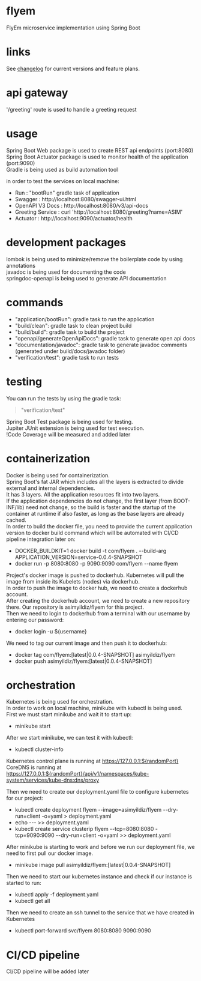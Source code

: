 # flyem
FlyEm microservice implementation using Spring Boot

# links
See [changelog](./CHANGELOG.md) for current versions and feature plans.

# api gateway
'/greeting' route is used to handle a greeting request

# usage
Spring Boot Web package is used to create REST api endpoints (port:8080)\
Spring Boot Actuator package is used to monitor health of the application (port:9090)\
Gradle is being used as build automation tool

in order to test the services on local machine:
- Run : "bootRun" gradle task of application
- Swagger : http://localhost:8080/swagger-ui.html
- OpenAPI V3 Docs : http://localhost:8080/v3/api-docs
- Greeting Service : curl 'http://localhost:8080/greeting?name=ASIM'
- Actuator : http://localhost:9090/actuator/health

# development packages
lombok is being used to minimize/remove the boilerplate code by using annotations\
javadoc is being used for documenting the code\
springdoc-openapi is being used to generate API documentation

# commands
- "application/bootRun": gradle task to run the application
- "build/clean": gradle task to clean project build
- "build/build": gradle task to build the project
- "openapi/generateOpenApiDocs": gradle task to generate open api docs
- "documentation/javadoc": gradle task to generate javadoc comments (generated under build/docs/javadoc folder)
- "verification/test": gradle task to run tests 

# testing
You can run the tests by using the gradle task:
> "verification/test"

Spring Boot Test package is being used for testing.\
Jupiter JUnit extension is being used for test execution.\
!Code Coverage will be measured and added later

# containerization
Docker is being used for containerization.\
Spring Boot's fat JAR which includes all the layers is extracted to divide external and internal dependencies.\
It has 3 layers. All the application resources fit into two layers.\
If the application dependencies do not change, the first layer (from BOOT-INF/lib) need not change, so the build is faster and the startup of the container at runtime if also faster, as long as the base layers are already cached.\
In order to build the docker file, you need to provide the current application version to docker build command which will be automated with CI/CD pipeline integration later on:
- DOCKER_BUILDKIT=1 docker build -t com/flyem . --build-arg APPLICATION_VERSION=service-0.0.4-SNAPSHOT
- docker run -p 8080:8080 -p 9090:9090 com/flyem --name flyem

Project's docker image is pushed to dockerhub. Kubernetes will pull the image from inside its Kubelets (nodes) via dockerhub.\
In order to push the image to docker hub, we need to create a dockerhub account.\
After creating the dockerhub account, we need to create a new repository there. Our repository is asimyildiz/flyem for this project.\
Then we need to login to dockerhub from a terminal with our username by entering our password:
- docker login -u ${username}

We need to tag our current image and then push it to dockerhub:
- docker tag com/flyem:[latest|0.0.4-SNAPSHOT] asimyildiz/flyem
- docker push asimyildiz/flyem:[latest|0.0.4-SNAPSHOT]

# orchestration
Kubernetes is being used for orchestration.\
In order to work on local machine, minikube with kubectl is being used.\
First we must start minikube and wait it to start up:
- minikube start

After we start minikube, we can test it with kubectl:
- kubectl cluster-info

Kubernetes control plane is running at https://127.0.0.1:${randomPort} \
CoreDNS is running at https://127.0.0.1:${randomPort}/api/v1/namespaces/kube-system/services/kube-dns:dns/proxy

Then we need to create our deployment.yaml file to configure kubernetes for our project:
- kubectl create deployment flyem --image=asimyildiz/flyem --dry-run=client -o=yaml > deployment.yaml
- echo --- >> deployment.yaml
- kubectl create service clusterip flyem --tcp=8080:8080 -tcp=9090:9090 --dry-run=client -o=yaml >> deployment.yaml

After minikube is starting to work and before we run our deployment file, we need to first pull our docker image.
- minikube image pull asimyildiz/flyem:[latest|0.0.4-SNAPSHOT]

Then we need to start our kubernetes instance and check if our instance is started to run:
- kubectl apply -f deployment.yaml
- kubectl get all

Then we need to create an ssh tunnel to the service that we have created in Kubernetes
- kubectl port-forward svc/flyem 8080:8080 9090:9090

# CI/CD pipeline
CI/CD pipeline will be added later
